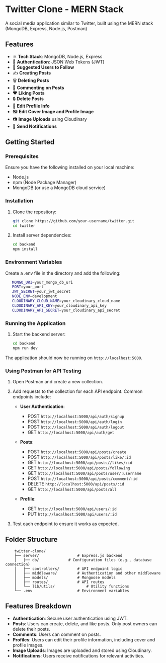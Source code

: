 
# Twitter Clone - MERN Stack

A social media application similar to Twitter, built using the MERN stack (MongoDB, Express, Node.js, Postman) 

## Features

- ⚛️ **Tech Stack**: MongoDB, Node.js, Express
- 🔐 **Authentication**: JSON Web Tokens (JWT)
- 👥 **Suggested Users to Follow**
- ✍️ **Creating Posts**
- 🗑️ **Deleting Posts**
- 💬 **Commenting on Posts**
- ❤️ **Liking Posts**
- 🔒 **Delete Posts** 
- 📝 **Edit Profile Info**
- 🖼️ **Edit Cover Image and Profile Image**
- 📷 **Image Uploads** using Cloudinary
- 🔔 **Send Notifications**

## Getting Started

### Prerequisites

Ensure you have the following installed on your local machine:

- Node.js
- npm (Node Package Manager)
- MongoDB (or use a MongoDB cloud service)
### Installation

1. Clone the repository:

    ```sh
    git clone https://github.com/your-username/twitter.git
    cd twitter
    ```
2. Install server dependencies:

    ```sh
    cd backend
    npm install
    ```
### Environment Variables

Create a .env file in the directory and add the following:

 ```sh
    MONGO_URI=your_mongo_db_uri
    PORT=your_port
    JWT_SECRET=your_jwt_secret
    NODE_ENV=development
    CLOUDINARY_CLOUD_NAME=your_cloudinary_cloud_name
    CLOUDINARY_API_KEY=your_cloudinary_api_key
    CLOUDINARY_API_SECRET=your_cloudinary_api_secret
 ```
### Running the Application

1. Start the backend server:

    ```sh
    cd backend
    npm run dev
    ```
The application should now be running on `http://localhost:5000`.

### Using Postman for API Testing

1. Open Postman and create a new collection.

2. Add requests to the collection for each API endpoint. Common endpoints include:

    - **User Authentication**: 
        - POST `http://localhost:5000/api/auth/signup`
        - POST `http://localhost:5000/api/auth/login`
        - POST `http://localhost:5000/api/auth/logout`
        - GET `http://localhost:5000/api/auth/get`
          
    - **Posts**: 
        - POST `http://localhost:5000/api/posts/create`
        - POST `http://localhost:5000/api/posts/like/:id`
        - GET `http://localhost:5000/api/posts//likes/:id`
        - GET `http://localhost:5000/api/posts/following`
        - GET `http://localhost:5000/api/posts/user/:username`
        - POST `http://localhost:5000/api/posts/comment/:id`
        - DELETE `http://localhost:5000/api/posts/:id`
        - GET `http://localhost:5000/api/posts/all`
          
    - **Profile**: 
        - GET `http://localhost:5000/api/users/:id`
        - PUT `http://localhost:5000/api/users/:id`

3. Test each endpoint to ensure it works as expected.

## Folder Structure

```plaintext
    twitter-clone/
    ├── server/                 # Express.js backend
    │   ├── db/             # Configuration files (e.g., database connection)
    │   ├── controllers/        # API endpoint logic
    │   ├── middleware/         # Authentication and other middleware
    │   ├── models/             # Mongoose models
    │   ├── routes/             # API routes
    │   └── lib/utils/              # Utility functions
    └── .env                    # Environment variables
```

  ## Features Breakdown

- **Authentication**: Secure user authentication using JWT.
- **Posts**: Users can create, delete, and like posts. Only post owners can delete their posts.
- **Comments**: Users can comment on posts.
- **Profiles**: Users can edit their profile information, including cover and profile images.
- **Image Uploads**: Images are uploaded and stored using Cloudinary.
- **Notifications**: Users receive notifications for relevant activities.





